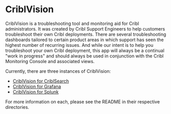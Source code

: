 # CriblVision

CriblVision is a troubleshooting tool and monitoring aid for Cribl administrators. It was created by Cribl Support Engineers to help customers troubleshoot their own Cribl deployments. There are several troubleshooting dashboards tailored to certain product areas in which support has seen the highest number of recurring issues. And while our intent is to help you troubleshoot your own Cribl deployment, this app will always be a continual "work in progress" and should always be used in conjunction with the Cribl Monitoring Console and associated views.

Currently, there are three instances of CriblVision:
* [CriblVision for CriblSearch](https://github.com/criblio/criblvision/tree/main/criblvision-for-criblsearch)
* [CriblVision for Grafana](https://github.com/criblio/criblvision/tree/main/criblvision-for-grafana)
* [CriblVision for Splunk](https://github.com/criblio/criblvision/tree/main/criblvision-for-splunk)

For more information on each, please see the README in their respective directories.